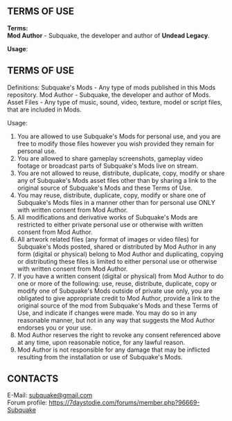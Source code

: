 TERMS OF USE
------------------------------------------------------------------------------------------------------------------------------
<b>Terms:</b><br/>
<b>Mod Author</b> - Subquake, the developer and author of <b>Undead Legacy</b>.<br/>

<b>Usage</b>:<br/>

TERMS OF USE
------------------------------------------------------------------------------------------------------------------------------

Definitions:
  Subquake's Mods - Any type of mods published in this Mods repository.
  Mod Author - Subquake, the developer and author of Mods.
  Asset Files - Any type of music, sound, video, texture, model or script files, that are included in Mods.
  
Usage:
1. You are allowed to use Subquake's Mods for personal use, and you are free to modify those files however you wish provided they remain for personal use.
2. You are allowed to share gameplay screenshots, gameplay video footage or broadcast parts of Subquake's Mods live on stream.
3. You are not allowed to reuse, distribute, duplicate, copy, modify or share any of Subquake's Mods asset files other than by sharing a link to the original source of Subquake's Mods and these Terms of Use.
4. You may reuse, distribute, duplicate, copy, modify or share one of Subquake's Mods files in a manner other than for personal use ONLY with written consent from Mod Author. 
5. All modifications and derivative works of Subquake's Mods are restricted to either private personal use or otherwise with written consent from Mod Author. 
6. All artwork related files (any format of images or video files) for Subquake's Mods posted, shared or distributed by Mod Author in any form (digital or physical) belong to Mod Author and duplicating, copying or distributing these files is limited to either personal use or otherwise with written consent from Mod Author.
7. If you have a written consent (digital or physical) from Mod Author to do one or more of the following: use, reuse, distribute, duplicate, copy or modify one of Subquake's Mods outside of private use only, you are obligated to give appropriate credit to Mod Author, provide a link to the original source of the mod from Subquake's Mods and these Terms of Use, and indicate if changes were made. You may do so in any reasonable manner, but not in any way that suggests the Mod Author endorses you or your use.
8. Mod Author reserves the right to revoke any consent referenced above at any time, upon reasonable notice, for any lawful reason.
9. Mod Author is not responsible for any damage that may be inflicted resulting from the installation or use of Subquake's Mods.

CONTACTS
------------------------------------------------------------------------------------------------------------------------------
E-Mail: subquake@gmail.com<br/>
Forum profile: https://7daystodie.com/forums/member.php?96669-Subquake<br/>
